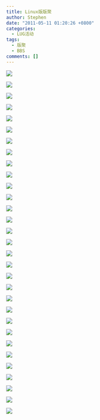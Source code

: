 ```yaml
---
title: Linux版版聚
author: Stephen
date: "2011-05-11 01:20:26 +0800"
categories:
  - LUG活动
tags:
  - 版聚
  - BBS
comments: []
---
```


![](https://ftp.lug.ustc.edu.cn/wp-content/gallery/2011-05-bbq/dscf2776.jpg)

![](https://ftp.lug.ustc.edu.cn/wp-content/gallery/2011-05-bbq/dscf2794.jpg)

![](https://ftp.lug.ustc.edu.cn/wp-content/gallery/2011-05-bbq/dscf2796.jpg)

![](https://ftp.lug.ustc.edu.cn/wp-content/gallery/2011-05-bbq/dscf2798.jpg)

![](https://ftp.lug.ustc.edu.cn/wp-content/gallery/2011-05-bbq/dscf2802.jpg)

![](https://ftp.lug.ustc.edu.cn/wp-content/gallery/2011-05-bbq/dscf2803.jpg)

![](https://ftp.lug.ustc.edu.cn/wp-content/gallery/2011-05-bbq/dscf2804.jpg)

![](https://ftp.lug.ustc.edu.cn/wp-content/gallery/2011-05-bbq/dscf2806.jpg)

![](https://ftp.lug.ustc.edu.cn/wp-content/gallery/2011-05-bbq/dscf2807.jpg)

![](https://ftp.lug.ustc.edu.cn/wp-content/gallery/2011-05-bbq/dscf2808.jpg)

![](https://ftp.lug.ustc.edu.cn/wp-content/gallery/2011-05-bbq/dscf2809.jpg)

![](https://ftp.lug.ustc.edu.cn/wp-content/gallery/2011-05-bbq/dscf2777.jpg)

![](https://ftp.lug.ustc.edu.cn/wp-content/gallery/2011-05-bbq/DSCF2778.JPG)

![](https://ftp.lug.ustc.edu.cn/wp-content/gallery/2011-05-bbq/DSCF2780.JPG)

![](https://ftp.lug.ustc.edu.cn/wp-content/gallery/2011-05-bbq/DSCF2781.JPG)

![](https://ftp.lug.ustc.edu.cn/wp-content/gallery/2011-05-bbq/DSCF2782.JPG)

![](https://ftp.lug.ustc.edu.cn/wp-content/gallery/2011-05-bbq/DSCF2783.JPG)

![](https://ftp.lug.ustc.edu.cn/wp-content/gallery/2011-05-bbq/DSCF2784.JPG)

![](https://ftp.lug.ustc.edu.cn/wp-content/gallery/2011-05-bbq/DSCF2786.JPG)

![](https://ftp.lug.ustc.edu.cn/wp-content/gallery/2011-05-bbq/DSCF2788.JPG)

![](https://ftp.lug.ustc.edu.cn/wp-content/gallery/2011-05-bbq/DSCF2789.JPG)

![](https://ftp.lug.ustc.edu.cn/wp-content/gallery/2011-05-bbq/DSCF2790.JPG)

![](https://ftp.lug.ustc.edu.cn/wp-content/gallery/2011-05-bbq/DSCF2791.JPG)

![](https://ftp.lug.ustc.edu.cn/wp-content/gallery/2011-05-bbq/DSCF2792.JPG)

![](https://ftp.lug.ustc.edu.cn/wp-content/gallery/2011-05-bbq/DSCF2793.JPG)

![](https://ftp.lug.ustc.edu.cn/wp-content/gallery/2011-05-bbq/DSCF2795.JPG)

![](https://ftp.lug.ustc.edu.cn/wp-content/gallery/2011-05-bbq/DSCF2797.JPG)

![](https://ftp.lug.ustc.edu.cn/wp-content/gallery/2011-05-bbq/DSCF2799.JPG)

![](https://ftp.lug.ustc.edu.cn/wp-content/gallery/2011-05-bbq/DSCF2800.JPG)

![](https://ftp.lug.ustc.edu.cn/wp-content/gallery/2011-05-bbq/DSCF2810.JPG)

![](https://ftp.lug.ustc.edu.cn/wp-content/gallery/2011-05-bbq/DSCF2811.JPG)

